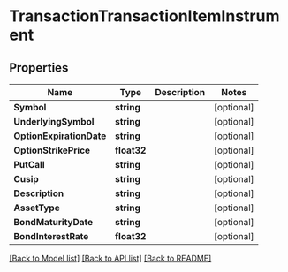# TransactionTransactionItemInstrument

## Properties

Name | Type | Description | Notes
------------ | ------------- | ------------- | -------------
**Symbol** | **string** |  | [optional] 
**UnderlyingSymbol** | **string** |  | [optional] 
**OptionExpirationDate** | **string** |  | [optional] 
**OptionStrikePrice** | **float32** |  | [optional] 
**PutCall** | **string** |  | [optional] 
**Cusip** | **string** |  | [optional] 
**Description** | **string** |  | [optional] 
**AssetType** | **string** |  | [optional] 
**BondMaturityDate** | **string** |  | [optional] 
**BondInterestRate** | **float32** |  | [optional] 

[[Back to Model list]](../README.md#documentation-for-models) [[Back to API list]](../README.md#documentation-for-api-endpoints) [[Back to README]](../README.md)


